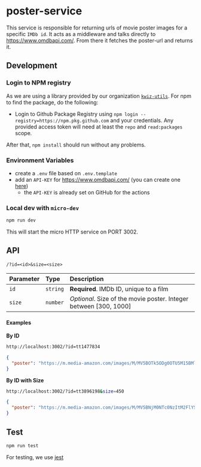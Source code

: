 # poster-service

This service is responsible for returning urls of movie poster images for a specific `IMDb id`. It acts as a middleware and talks directly to https://www.omdbapi.com/. From there it fetches the poster-url and returns it.

## Development

### Login to NPM registry

As we are using a library provided by our organization [`kwiz-utils`](https://github.com/kwizapp/kwiz-utils). For npm to find the package, do the following:

- Login to Github Package Registry using `npm login --registry=https://npm.pkg.github.com` and your credentials. Any provided access token will need at least the `repo` and `read:packages` scope.

After that, `npm install` should run without any problems.

### Environment Variables

- create a `.env` file based on `.env.template`
- add an `API-KEY` for https://www.omdbapi.com/ (you can create one [here](https://www.omdbapi.com/apikey.aspx))
  - the `API-KEY` is already set on GitHub for the actions

### Local dev with `micro-dev`

```bash
npm run dev
```

This will start the micro HTTP service on PORT 3002.

## API

`/?id=<id>&size=<size>`

| Parameter | Type     | Description                                                       |
| :-------- | :------- | :---------------------------------------------------------------- |
| `id`      | `string` | **Required**. IMDb ID, unique to a film                           |
| `size`    | `number` | _Optional_. Size of the movie poster. Integer between [300, 1000] |

#### Examples

**By ID**

```bash
http://localhost:3002/?id=tt1477834
```

```json
{
  "poster": "https://m.media-amazon.com/images/M/MV5BOTk5ODg0OTU5M15BMl5BanBnXkFtZTgwMDQ3MDY3NjM@._V1_SX300.jpg"
}
```

**By ID with Size**

```bash
http://localhost:3002/?id=tt3896198&size=450
```

```json
{
  "poster": "https://m.media-amazon.com/images/M/MV5BNjM0NTc0NzItM2FlYS00YzEwLWE0YmUtNTA2ZWIzODc2OTgxXkEyXkFqcGdeQXVyNTgwNzIyNzg@._V1_SX450.jpg"
}
```

## Test

```bash
npm run test
```

For testing, we use [jest](https://jestjs.io/en/)
